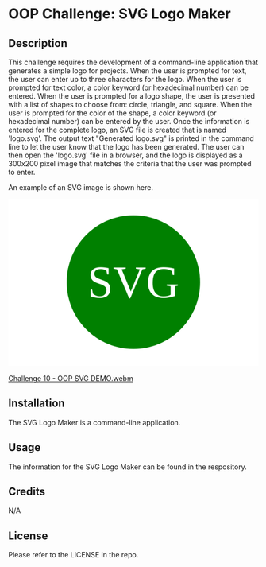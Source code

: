 # OOP Challenge: SVG Logo Maker 

## Description
This challenge requires the development of a command-line application that generates a simple logo for projects. When the user is prompted for text, the user can enter up to three characters for the logo. When the user is prompted for text color, a color keyword (or hexadecimal number) can be entered. When the user is prompted for a logo shape, the user is presented with a list of shapes to choose from: circle, triangle, and square. When the user is prompted for the color of the shape, a color keyword (or hexadecimal number) can be entered by the user. Once the information is entered for the complete logo, an SVG file is created that is named 'logo.svg'. The output text "Generated logo.svg" is printed in the command line to let the user know that the logo has been generated. The user can then open the 'logo.svg' file in a browser, and the logo is displayed as a 300x200 pixel image that matches the criteria that the user was prompted to enter.

An example of an SVG image is shown here.

<img src="examples/circle-logo.svg" alt="SVG Example File Image" title="SVG Example File Screenshot">


[Challenge 10 - OOP SVG DEMO.webm](https://github.com/sctwomey/crispy-couscous/assets/9093766/fc4e66b5-3558-4d2c-9404-bf0d0d880e0e)

## Installation

The SVG Logo Maker is a command-line application.

## Usage

The information for the SVG Logo Maker can be found in the respository.

## Credits

N/A

## License

Please refer to the LICENSE in the repo.
